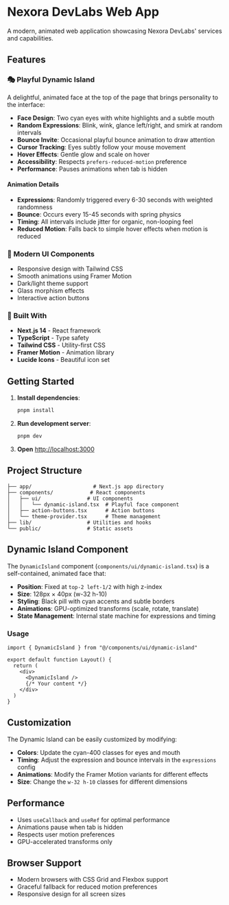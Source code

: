 # Nexora DevLabs Web App

A modern, animated web application showcasing Nexora DevLabs' services and capabilities.

## Features

### 🎭 Playful Dynamic Island
A delightful, animated face at the top of the page that brings personality to the interface:

- **Face Design**: Two cyan eyes with white highlights and a subtle mouth
- **Random Expressions**: Blink, wink, glance left/right, and smirk at random intervals
- **Bounce Invite**: Occasional playful bounce animation to draw attention
- **Cursor Tracking**: Eyes subtly follow your mouse movement
- **Hover Effects**: Gentle glow and scale on hover
- **Accessibility**: Respects `prefers-reduced-motion` preference
- **Performance**: Pauses animations when tab is hidden

#### Animation Details
- **Expressions**: Randomly triggered every 6-30 seconds with weighted randomness
- **Bounce**: Occurs every 15-45 seconds with spring physics
- **Timing**: All intervals include jitter for organic, non-looping feel
- **Reduced Motion**: Falls back to simple hover effects when motion is reduced

### 🎨 Modern UI Components
- Responsive design with Tailwind CSS
- Smooth animations using Framer Motion
- Dark/light theme support
- Glass morphism effects
- Interactive action buttons

### 🚀 Built With
- **Next.js 14** - React framework
- **TypeScript** - Type safety
- **Tailwind CSS** - Utility-first CSS
- **Framer Motion** - Animation library
- **Lucide Icons** - Beautiful icon set

## Getting Started

1. **Install dependencies**:
   ```bash
   pnpm install
   ```

2. **Run development server**:
   ```bash
   pnpm dev
   ```

3. **Open** [http://localhost:3000](http://localhost:3000)

## Project Structure

```
├── app/                    # Next.js app directory
├── components/            # React components
│   ├── ui/               # UI components
│   │   └── dynamic-island.tsx  # Playful face component
│   ├── action-buttons.tsx      # Action buttons
│   └── theme-provider.tsx      # Theme management
├── lib/                  # Utilities and hooks
└── public/               # Static assets
```

## Dynamic Island Component

The `DynamicIsland` component (`components/ui/dynamic-island.tsx`) is a self-contained, animated face that:

- **Position**: Fixed at `top-2 left-1/2` with high z-index
- **Size**: 128px × 40px (w-32 h-10)
- **Styling**: Black pill with cyan accents and subtle borders
- **Animations**: GPU-optimized transforms (scale, rotate, translate)
- **State Management**: Internal state machine for expressions and timing

### Usage
```tsx
import { DynamicIsland } from "@/components/ui/dynamic-island"

export default function Layout() {
  return (
    <div>
      <DynamicIsland />
      {/* Your content */}
    </div>
  )
}
```

## Customization

The Dynamic Island can be easily customized by modifying:
- **Colors**: Update the cyan-400 classes for eyes and mouth
- **Timing**: Adjust the expression and bounce intervals in the `expressions` config
- **Animations**: Modify the Framer Motion variants for different effects
- **Size**: Change the `w-32 h-10` classes for different dimensions

## Performance

- Uses `useCallback` and `useRef` for optimal performance
- Animations pause when tab is hidden
- Respects user motion preferences
- GPU-accelerated transforms only

## Browser Support

- Modern browsers with CSS Grid and Flexbox support
- Graceful fallback for reduced motion preferences
- Responsive design for all screen sizes
